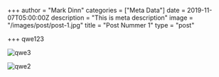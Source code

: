 +++
author = "Mark Dinn"
categories = ["Meta Data"]
date = 2019-11-07T05:00:00Z
description = "This is meta description"
image = "/images/post/post-1.jpg"
title = "Post Nummer 1"
type = "post"

+++
qwe123

![qwe3](/images/tools/favicon.png "qweqwe")

![qwe2](/images/hugo-muscot.svg "qwe")
